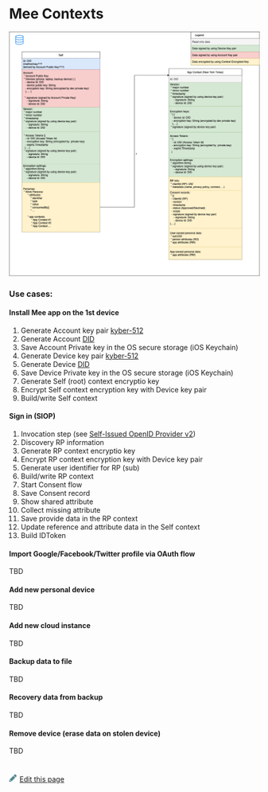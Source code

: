 # Mee Contexts  

 ![selfness-and-whoness](./images/MeeContexts.drawio.png)


### Use cases: 

#### Install Mee app on the 1st device
1. Generate Account key pair [kyber-512](https://pq-crystals.org/kyber/index.shtml)
1. Generate Account [DID](https://www.w3.org/TR/did-core/)
1. Save Account Private key in the OS secure storage (iOS Keychain)  
1. Generate Device key pair [kyber-512](https://pq-crystals.org/kyber/index.shtml)
1. Generate Device [DID](https://www.w3.org/TR/did-core/)
1. Save Device Private key in the OS secure storage (iOS Keychain)  
1. Generate Self (root) context encryptio key
1. Encrypt Self context encryption key with Device key pair
1. Build/write Self context  


#### Sign in (SIOP)
1. Invocation step (see [Self-Issued OpenID Provider v2](https://openid.net/specs/openid-connect-self-issued-v2-1_0.html))  
1. Discovery RP information 
1. Generate RP context encryptio key
1. Encrypt RP context encryption key with Device key pair
1. Generate user identifier for RP (sub)
1. Build/write RP context  
1. Start Consent flow
1. Save Consent record
1. Show shared attribute
1. Collect missing attribute
1. Save provide data in the RP context
1. Update reference and attribute data in the Self context
1. Build IDToken


#### Import Google/Facebook/Twitter profile via OAuth flow
TBD


#### Add new personal device 
TBD

#### Add new cloud instance 
TBD

#### Backup data to file 
TBD

#### Recovery data from backup
TBD

#### Remove device (erase data on stolen device) 
TBD


#
[<p><img src="images/edit.svg" style="width: 15px;margin-right: 6px;text-color: #4F868E;" alt="Edit Page" />Edit this page</p>](https://github.com/MeeProject/docs/edit/develop/src/MeeContextsOverview.md)